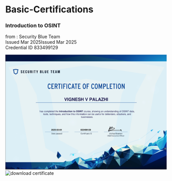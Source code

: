 # Basic-Certifications

### Introduction to OSINT
from : Security Blue Team<br> 
Issued Mar 2025Issued Mar 2025<br> 
Credential ID 833499129<br>


![Introduction to osint](preview/osint.png)
![download certificate]()

